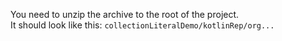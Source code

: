 You need to unzip the archive to the root of the project.   
It should look like this: `collectionLiteralDemo/kotlinRep/org...`